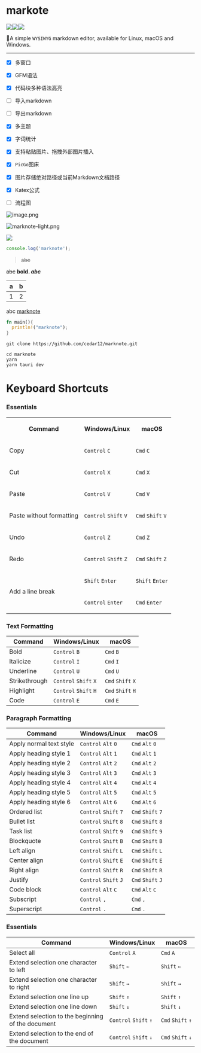# markote

![](https://img.shields.io/github/stars/cedar12/marknote)![](https://img.shields.io/github/forks/cedar12/marknote)![](https://img.shields.io/github/downloads/cedar12/marknote/total)

🎉A simple `WYSIWYG` markdown editor, available for Linux, macOS and Windows.

---

- [x] 多窗口

- [x] GFM语法

- [x] 代码块多种语法高亮

- [ ] 导入markdown

- [ ] 导出markdown

- [x] 多主题

- [x] 字词统计

- [x] 支持粘贴图片、拖拽外部图片插入

- [x] `PicGo`图床

- [x] 图片存储绝对路径或当前Markdown文档路径

- [x] Katex公式

- [ ] 流程图

![image.png](https://cdn.jsdelivr.net/gh/cedar12/picgo@main/images/image.png)

![marknote-light.png](https://cdn.jsdelivr.net/gh/cedar12/picgo@main/images/202310122323992.png)

![](https://cdn.jsdelivr.net/gh/cedar12/picgo@main/images/202310122323635.png)

```javascript
console.log('marknote');
```

> a~~bc~~

~~abc~~ **bold. *abc***

| a | b |
| --- | --- |
| 1 | 2 |

abc [marknote](https://github.com/cedar12/marknote)

```rust
fn main(){
  println!("marknote");
}
```

```shell
git clone https://github.com/cedar12/marknote.git
```

```shell
cd marknote
yarn
yarn tauri dev
```

# **Keyboard Shortcuts**

### **Essentials**

<table class="marknote-table">
<tbody><tr><th colspan="1" rowspan="1" colwidth="100"><p><strong>Command</strong></p></th><th colspan="1" rowspan="1" colwidth="100"><p><strong>Windows/Linux</strong></p></th><th colspan="1" rowspan="1" colwidth="100"><p><strong>macOS</strong></p></th></tr><tr><td colspan="1" rowspan="1" colwidth="100"><p>Copy</p></td><td colspan="1" rowspan="1" colwidth="100"><p><code class="inline">Control</code>&nbsp;<code class="inline">C</code></p></td><td colspan="1" rowspan="1" colwidth="100"><p><code class="inline">Cmd</code>&nbsp;<code class="inline">C</code></p></td></tr><tr><td colspan="1" rowspan="1" colwidth="100"><p>Cut</p></td><td colspan="1" rowspan="1" colwidth="100"><p><code class="inline">Control</code>&nbsp;<code class="inline">X</code></p></td><td colspan="1" rowspan="1" colwidth="100"><p><code class="inline">Cmd</code>&nbsp;<code class="inline">X</code></p></td></tr><tr><td colspan="1" rowspan="1" colwidth="100"><p>Paste</p></td><td colspan="1" rowspan="1" colwidth="100"><p><code class="inline">Control</code>&nbsp;<code class="inline">V</code></p></td><td colspan="1" rowspan="1" colwidth="100"><p><code class="inline">Cmd</code>&nbsp;<code class="inline">V</code></p></td></tr><tr><td colspan="1" rowspan="1" colwidth="100"><p>Paste without formatting</p></td><td colspan="1" rowspan="1" colwidth="100"><p><code class="inline">Control</code>&nbsp;<code class="inline">Shift</code>&nbsp;<code class="inline">V</code></p></td><td colspan="1" rowspan="1" colwidth="100"><p><code class="inline">Cmd</code>&nbsp;<code class="inline">Shift</code>&nbsp;<code class="inline">V</code></p></td></tr><tr><td colspan="1" rowspan="1" colwidth="100"><p>Undo</p></td><td colspan="1" rowspan="1" colwidth="100"><p><code class="inline">Control</code>&nbsp;<code class="inline">Z</code></p></td><td colspan="1" rowspan="1" colwidth="100"><p><code class="inline">Cmd</code>&nbsp;<code class="inline">Z</code></p></td></tr><tr><td colspan="1" rowspan="1" colwidth="100"><p>Redo</p></td><td colspan="1" rowspan="1" colwidth="100"><p><code class="inline">Control</code>&nbsp;<code class="inline">Shift</code>&nbsp;<code class="inline">Z</code></p></td><td colspan="1" rowspan="1" colwidth="100"><p><code class="inline">Cmd</code>&nbsp;<code class="inline">Shift</code>&nbsp;<code class="inline">Z</code></p></td></tr><tr><td colspan="1" rowspan="2" colwidth="100"><p>Add a line break</p></td><td colspan="1" rowspan="1" colwidth="100"><p><code class="inline">Shift</code>&nbsp;<code class="inline">Enter</code></p></td><td colspan="1" rowspan="1" colwidth="100"><p><code class="inline">Shift</code>&nbsp;<code class="inline">Enter</code></p></td></tr><tr><td colspan="1" rowspan="1" colwidth="100"><p><code class="inline">Control</code> <code class="inline">Enter</code></p></td><td colspan="1" rowspan="1" colwidth="100"><p><code class="inline">Cmd</code> <code class="inline">Enter</code></p></td></tr></tbody>
</table>

### **Text Formatting**

| **Command** | **Windows/Linux** | **macOS** |
| --- | --- | --- |
| Bold | `Control` `B` | `Cmd` `B` |
| Italicize | `Control` `I` | `Cmd` `I` |
| Underline | `Control` `U` | `Cmd` `U` |
| Strikethrough | `Control` `Shift` `X` | `Cmd` `Shift` `X` |
| Highlight | `Control` `Shift` `H` | `Cmd` `Shift` `H` |
| Code | `Control` `E` | `Cmd` `E` |

### **Paragraph Formatting**

| **Command** | **Windows/Linux** | **macOS** |
| --- | --- | --- |
| Apply normal text style | `Control` `Alt` `0` | `Cmd` `Alt` `0` |
| Apply heading style 1 | `Control` `Alt` `1` | `Cmd` `Alt` `1` |
| Apply heading style 2 | `Control` `Alt` `2` | `Cmd` `Alt` `2` |
| Apply heading style 3 | `Control` `Alt` `3` | `Cmd` `Alt` `3` |
| Apply heading style 4 | `Control` `Alt` `4` | `Cmd` `Alt` `4` |
| Apply heading style 5 | `Control` `Alt` `5` | `Cmd` `Alt` `5` |
| Apply heading style 6 | `Control` `Alt` `6` | `Cmd` `Alt` `6` |
| Ordered list | `Control` `Shift` `7` | `Cmd` `Shift` `7` |
| Bullet list | `Control` `Shift` `8` | `Cmd` `Shift` `8` |
| Task list | `Control` `Shift` `9` | `Cmd` `Shift` `9` |
| Blockquote | `Control` `Shift` `B` | `Cmd` `Shift` `B` |
| Left align | `Control` `Shift` `L` | `Cmd` `Shift` `L` |
| Center align | `Control` `Shift` `E` | `Cmd` `Shift` `E` |
| Right align | `Control` `Shift` `R` | `Cmd` `Shift` `R` |
| Justify | `Control` `Shift` `J` | `Cmd` `Shift` `J` |
| Code block | `Control` `Alt` `C` | `Cmd` `Alt` `C` |
| Subscript | `Control` `,` | `Cmd` `,` |
| Superscript | `Control` `.` | `Cmd` `.` |

### **Essentials**

| **Command** | **Windows/Linux** | **macOS** |
| --- | --- | --- |
| Select all | `Control` `A` | `Cmd` `A` |
| Extend selection one character to left | `Shift` `←` | `Shift` `←` |
| Extend selection one character to right | `Shift` `→` | `Shift` `→` |
| Extend selection one line up | `Shift` `↑` | `Shift` `↑` |
| Extend selection one line down | `Shift` `↓` | `Shift` `↓` |
| Extend selection to the beginning of the document | `Control` `Shift` `↑` | `Cmd` `Shift` `↑` |
| Extend selection to the end of the document | `Control` `Shift` `↓` | `Cmd` `Shift` `↓` |
